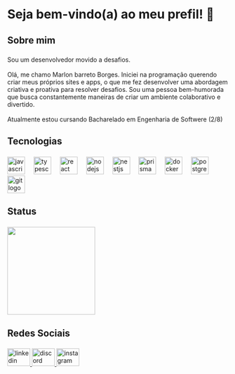 <h1 align="left">Seja bem-vindo(a) ao meu prefil! 👋</h1>

###

<h2 align="left">Sobre mim</h2>

###

<p align="left">Sou um desenvolvedor movido a desafios. <br><br>Olá, me chamo Marlon barreto Borges. Iniciei na programação querendo criar meus próprios sites e apps, o que me fez desenvolver uma abordagem criativa e proativa para resolver desafios. Sou uma pessoa bem-humorada que busca constantemente maneiras de criar um ambiente colaborativo e divertido.<br><br>Atualmente estou cursando Bacharelado em Engenharia de Softwere (2/8)</p>

###

<h2 align="left">Tecnologias</h2>

###

<div align="left">
  <img src="https://skillicons.dev/icons?i=js" height="40" alt="javascript logo"  />
  <img width="12" />
  <img src="https://skillicons.dev/icons?i=ts" height="40" alt="typescript logo"  />
  <img width="12" />
  <img src="https://skillicons.dev/icons?i=react" height="40" alt="react logo"  />
  <img width="12" />
  <img src="https://skillicons.dev/icons?i=nodejs" height="40" alt="nodejs logo"  />
  <img width="12" />
  <img src="https://skillicons.dev/icons?i=nestjs" height="40" alt="nestjs logo"  />
  <img width="12" />
  <img src="https://skillicons.dev/icons?i=prisma" height="40" alt="prisma logo"  />
  <img width="12" />
  <img src="https://skillicons.dev/icons?i=docker" height="40" alt="docker logo"  />
  <img width="12" />
  <img src="https://skillicons.dev/icons?i=postgres" height="40" alt="postgresql logo"  />
  <img width="12" />
  <img src="https://skillicons.dev/icons?i=git" height="40" alt="git logo"  />
</div>

###

<h2 align="left">Status</h2>

###

<div style="display: inline_block">
  <a href="https://github.com/MarlonBBo">
  <img height="200rem" src="https://github-readme-stats.vercel.app/api/top-langs/?username=MarlonBBo&layout=compact&langs_count=7&theme=dark"/>
  </a>
</div>  

###

<h2 align="left">Redes Sociais</h2>

###

<div align="left">
  <a href="https://www.linkedin.com/in/marlonbarretoborges/" target="_blank">
    <img src="https://raw.githubusercontent.com/maurodesouza/profile-readme-generator/master/src/assets/icons/social/linkedin/default.svg" width="52" height="40" alt="linkedin logo"  />
  </a>
  <a href="https://discord.com/users/418090844600664064" target="_blank">
    <img src="https://raw.githubusercontent.com/maurodesouza/profile-readme-generator/master/src/assets/icons/social/discord/default.svg" width="52" height="40" alt="discord logo"  />
  </a>
  <a href="https://www.instagram.com/marlonb.borges/" target="_blank">
    <img src="https://raw.githubusercontent.com/maurodesouza/profile-readme-generator/master/src/assets/icons/social/instagram/default.svg" width="52" height="40" alt="instagram logo"  />
  </a>
</div>

###
